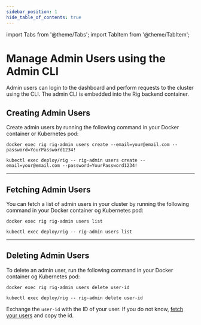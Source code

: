 ```yaml
---
sidebar_position: 1
hide_table_of_contents: true
---
```


import Tabs from '@theme/Tabs';
import TabItem from '@theme/TabItem';

# Manage Admin Users using the Admin CLI

Admin users can login to the dashboard and perform requests to the cluster using the CLI. The admin CLI is embedded into the Rig backend container.


## Creating Admin Users
Create admin users by running the following command in your Docker container or Kubernetes pod:
<Tabs>
<TabItem value="docker" label="Docker">

```
docker exec rig rig-admin users create --email=your@email.com --password=YourPassword1234!
```

</TabItem>
<TabItem value="k8s" label="Kubernetes">

```
kubectl exec deploy/rig -- rig-admin users create --email=your@email.com --password=YourPassword1234!
```

</TabItem>
</Tabs>
<hr class="solid" />

## Fetching Admin Users
You can fetch a list of admin users in your cluster by running the following command in your Docker container og Kubernetes pod:
<Tabs>
<TabItem value="docker" label="Docker">

```
docker exec rig rig-admin users list
```

</TabItem>
<TabItem value="k8s" label="Kubernetes">

```
kubectl exec deploy/rig -- rig-admin users list
```

</TabItem>
</Tabs>
<hr class="solid" />

## Deleting Admin Users
To delete an admin user, run the following command in your Docker container og Kubernetes pod:
<Tabs>
<TabItem value="docker" label="Docker">

```
docker exec rig rig-admin users delete user-id
```

</TabItem>
<TabItem value="k8s" label="Kubernetes">

```
kubectl exec deploy/rig -- rig-admin delete user-id
```

</TabItem>
</Tabs>

Exchange the `user-id` with the ID of your user. If you do not know, [fetch your users](/cluster/manage-admin-users#fetching-admin-users) and copy the id.
